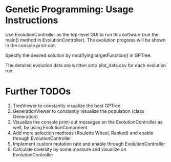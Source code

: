 # Genetic Programming: Usage Instructions

Use EvolutionController as the top-level GUI to run this software (run the main() method in EvolutionController). The evolution progress will be shown in the console print-out. 

Specify the desired solution by modifying targetFunction() in GPTree.

The detailed evolution data are written onto plot_data.csv for each evolution run.

# Further TODOs
1.  TreeViewer to constantly visualize the best GPTree
2.  GenerationViewer to constantly visualize the population (class Generation)
3.  Visualize the console print-out messages on the EvolutionController as well, by using EvolutionComponent
4.  Add more selection methods (Roulette Wheel, Ranked) and enable through EvolutionController
5.  Implement custom mutation rate and enable through EvolutionController
6.  Calculate diversity by some measure and visualize on EvolutionController